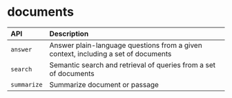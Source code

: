 # documents 


| API         | Description                                                                        |
|:------------|:-----------------------------------------------------------------------------------|
| `answer`    | Answer plain-language questions from a given context, including a set of documents |
| `search`    | Semantic search and retrieval of queries from a set of documents                   |
| `summarize` | Summarize document or passage                                                      |

